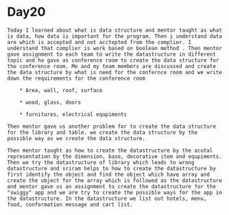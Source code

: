 # Day20

	Today I learned about what is data structure and mentor taught as what is data, how data is important for the program. Then i understand data are which is accepted and not acctepted from the complier. I understand that complier is work based on boolean method . Then mentor gave assignment to each team to write the datastructure in different topic and he gave as conference room to create the data structure for the conference room. Me and my team members are discussed and create the data structure by what is need for the confernce room and we write down the requirements for the conference room 

		* Area, wall, roof, surface

		* wood, glass, doors

		* furnitures, electrical equpiments

	Then mentor gave us another problem for to create the data structure for the library and table. we create the data structure by the possible way as we create the data structure.

	Then mentor taught as how to create the datastructure by the acutal representation by the dimension, base, decorative item and equpiments. Then we try the datastructure of library which leads to wrong datastructure and sriram helps to how to create the datastructure by first identify the object and find the object which have array and create the object for the array which is followed as the datastructure and mentor gave us an assignment to create the datastructure for the "swiggy" app and we are try to create the possible ways for the app in the datastructure. In the datastructure we list out hotels, menu, food, conformation message and cart list.
